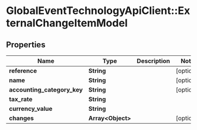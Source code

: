 # GlobalEventTechnologyApiClient::ExternalChangeItemModel

## Properties
Name | Type | Description | Notes
------------ | ------------- | ------------- | -------------
**reference** | **String** |  | [optional] 
**name** | **String** |  | [optional] 
**accounting_category_key** | **String** |  | [optional] 
**tax_rate** | **String** |  | 
**currency_value** | **String** |  | 
**changes** | **Array&lt;Object&gt;** |  | [optional] 

